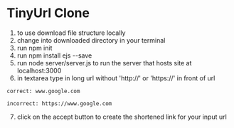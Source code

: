 # TinyUrl Clone 

1) to use download file structure locally 
2) change into downloaded directory in your terminal
3) run npm init 
4) run npm install ejs --save
5) run node server/server.js to run the server that hosts site at localhost:3000
6) in textarea type in long url without 'http://' or 'https://' in front of url 

```correct: www.google.com``` 

```incorrect: https://www.google.com```

7) click on the accept button to create the shortened link for your input url 
